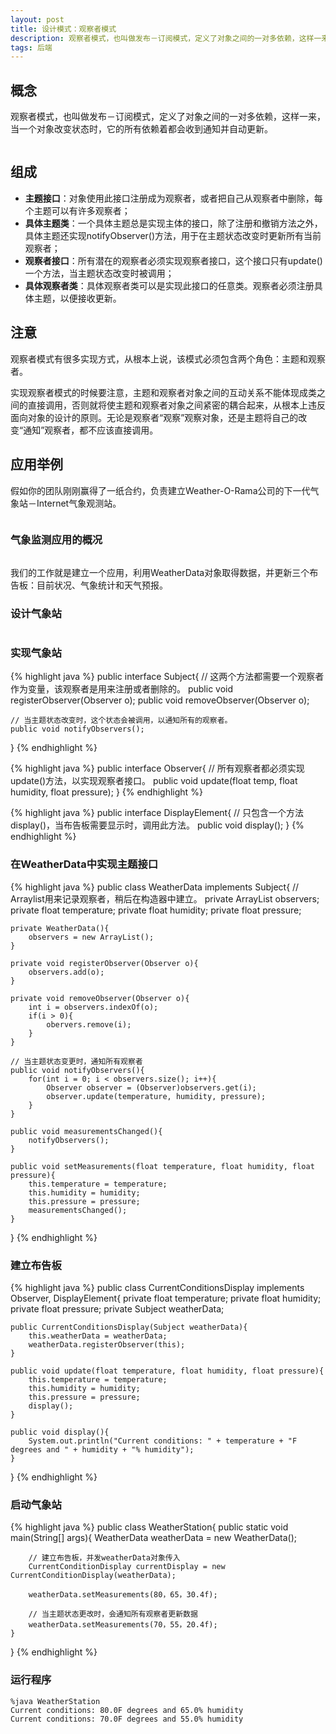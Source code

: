 ```yaml
---
layout: post
title: 设计模式：观察者模式
description: 观察者模式，也叫做发布－订阅模式，定义了对象之间的一对多依赖，这样一来，当一个对象改变状态时，它的所有依赖着都会收到通知并自动更新。
tags: 后端
---
```


## **概念**
 
观察者模式，也叫做发布－订阅模式，定义了对象之间的一对多依赖，这样一来，当一个对象改变状态时，它的所有依赖着都会收到通知并自动更新。
 
<p class="picture"><img alt="" src="/assets/img/2015-6-19/observer-pattern-uml.jpg"/></p>

## **组成**

* **主题接口**：对象使用此接口注册成为观察者，或者把自己从观察者中删除，每个主题可以有许多观察者；
* **具体主题类**：一个具体主题总是实现主体的接口，除了注册和撤销方法之外，具体主题还实现notifyObserver()方法，用于在主题状态改变时更新所有当前观察者；
* **观察者接口**：所有潜在的观察者必须实现观察者接口，这个接口只有update()一个方法，当主题状态改变时被调用；
* **具体观察者类**：具体观察者类可以是实现此接口的任意类。观察者必须注册具体主题，以便接收更新。

## **注意**

观察者模式有很多实现方式，从根本上说，该模式必须包含两个角色：主题和观察者。

实现观察者模式的时候要注意，主题和观察者对象之间的互动关系不能体现成类之间的直接调用，否则就将使主题和观察者对象之间紧密的耦合起来，从根本上违反面向对象的设计的原则。无论是观察者“观察”观察对象，还是主题将自己的改变“通知”观察者，都不应该直接调用。

## **应用举例**

假如你的团队刚刚赢得了一纸合约，负责建立Weather-O-Rama公司的下一代气象站－Internet气象观测站。

<p class="picture"><img alt="" src="/assets/img/2015-6-19/treaty.jpg"/></p>

### **气象监测应用的概况**

<p class="picture"><img alt="" src="/assets/img/2015-6-19/glimpse.jpg"/></p>

我们的工作就是建立一个应用，利用WeatherData对象取得数据，并更新三个布告板：目前状况、气象统计和天气预报。

### **设计气象站**

<p class="picture"><img alt="" src="/assets/img/2015-6-19/design.jpg"/></p>

### **实现气象站**

{% highlight java %}
public interface Subject{
    // 这两个方法都需要一个观察者作为变量，该观察者是用来注册或者删除的。
    public void registerObserver(Observer o);
    public void removeObserver(Observer o);
    
    // 当主题状态改变时，这个状态会被调用，以通知所有的观察者。
    public void notifyObservers();
}
{% endhighlight %}

{% highlight java %}
public interface Observer{
    // 所有观察者都必须实现update()方法，以实现观察者接口。
    public void update(float temp, float humidity, float pressure);
}
{% endhighlight %}

{% highlight java %}
public interface DisplayElement{
    // 只包含一个方法display()，当布告板需要显示时，调用此方法。
    public void display();
}
{% endhighlight %}

### **在WeatherData中实现主题接口**

{% highlight java %}
public class WeatherData implements Subject{
    // Arraylist用来记录观察者，稍后在构造器中建立。
    private ArrayList observers;
    private float temperature;
    private float humidity;
    private float pressure;
    
    private WeatherData(){
        observers = new ArrayList();
    }
    
    private void registerObserver(Observer o){
        observers.add(o);
    }
    
    private void removeObserver(Observer o){
        int i = observers.indexOf(o);
        if(i > 0){
            obervers.remove(i);
        }
    }
    
    // 当主题状态变更时，通知所有观察者
    public void notifyObservers(){
        for(int i = 0; i < observers.size(); i++){
            Observer observer = (Observer)observers.get(i);
            observer.update(temperature, humidity, pressure);
        }
    }
    
    public void measurementsChanged(){
        notifyObservers();
    }
    
    public void setMeasurements(float temperature, float humidity, float pressure){
        this.temperature = temperature;
        this.humidity = humidity;
        this.pressure = pressure;
        measurementsChanged();
    }
}
{% endhighlight %}

### **建立布告板**

{% highlight java %}
public class CurrentConditionsDisplay implements Observer, DisplayElement{
    private float temperature;
    private float humidity;
    private float pressure;
    private Subject weatherData;
    
    public CurrentConditionsDisplay(Subject weatherData){
        this.weatherData = weatherData;
        weatherData.registerObserver(this);
    }
    
    public void update(float temperature, float humidity, float pressure){
        this.temperature = temperature;
        this.humidity = humidity;
        this.pressure = pressure;
        display();
    }
    
    public void display(){
        System.out.println("Current conditions: " + temperature + "F degrees and " + humidity + "% humidity");
    }
}
{% endhighlight %}

### **启动气象站**

{% highlight java %}
public class WeatherStation{
    public static void main(String[] args){
        WeatherData weatherData = new WeatherData();
        
        // 建立布告板，并发weatherData对象传入
        CurrentConditionDisplay currentDisplay = new CurrentConditionDisplay(weatherData);
        
        weatherData.setMeasurements(80，65，30.4f);
        
        // 当主题状态更改时，会通知所有观察者更新数据
        weatherData.setMeasurements(70，55，20.4f);
    }
}
{% endhighlight %}

### **运行程序**

    %java WeatherStation
    Current conditions: 80.0F degrees and 65.0% humidity
    Current conditions: 70.0F degrees and 55.0% humidity

